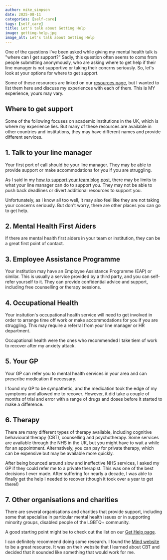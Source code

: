```yaml
---
author: mike_simpson
date: 2025-08-11
categories: [self-care]
tags: [self_care]
title: Let's talk about Getting Help
image: getting-help.jpg
image_alt: Let's talk about Getting Help
---
```


One of the questions I've been asked while giving my mental health talk is "where can I get support?"
Sadly, this question often seems to coms from people submitting anonymously, who are asking where to get
help if their line manager is not supportive or taking their concrns seriously. So, let's 
look at your options for where to get support.

Some of these resources are linked on our [resources page]({{site.baseurl}}/resources/tips), but I wanted to list them here and discuss my experiences with each of them. This is MY experience, yours may vary.

## Where to get support

Some of the following focuses on academic institutions in the UK, which is where my experience lies.
But many of these resources are available in other countries and institutions, they may have different names
and provide different services.

## 1. Talk to your line manager

Your first port of call should be your line manager. They may be able to provide support or make accommodations for 
you if you are struggling.

As I said in my [how to support your team blog post]({{site.baseurl}}/blog/supporting-your-team), 
there may be limits to what your line manager can do
to support you. They may not be able to push back deadlines or divert additional resources to support you.

Unfortunately, as I know all too well, it may also feel like they are not taking your concerns seriously.
But don't worry, there are other places you can go to get help.

## 2. Mental Health First Aiders

If there are mental health first aiders in your team or institution, they can be a great first point of contact.

## 3. Employee Assistance Programme

Your institution may have an Employee Assistance Programme (EAP) or similar.  This is usually a service provided by a third party, and you can self-refer yourself to it. They can provide confidential advice and support, including free counselling or therapy sessions.

## 4. Occupational Health

Your insitution's occupational health service will need to get involved in order to arrange time off work or make accommodations for you if you are struggling. This may require a referral from your line manager or HR department.

Occupational health were the ones who recommended I take tiem of work to recover after my anxiety attack.

## 5. Your GP

Your GP can refer you to mental health services in your area and can prescribe medication if necessary. 

I found my GP to be sympathetic, and the medication took the edge of my symptoms and allowed me to recover. However, it did take a couple of months of trial and error with a range of drugs and doses before it started to make a difference.

## 6. Therapy

There are many different types of therapy available, including cognitive behavioural therapy (CBT), counselling and psychotherapy. Some services are 
available through the NHS in the UK, but you might have to wait a while for an appointment. Alternatively, you can pay for private therapy, which can be expensive but may be available more quickly. 

After being bounced around slow and ineffective NHS services, I asked my GP if they could refer me to a private therapist. This was one of the best decisions I ever made. After suffering for nearly a decade, I was able to finally get the help I needed to recover (though it took over a year to get there!)

## 7. Other organisations and charities

There are several organisations and charities that provide support, including some that specialise in particular mental health issues or in supporting minority groups, disabled people of the LGBTQ+ community.

A good starting point might be to check out the list on our [Get Help page]({{site.baseurl}}/resources/get-help).

I can definitely recommend doing some research. I found the [Mind website](https://www.mind.org.uk/) to be a great resource. It was on their website that I learned about CBT and decided that it sounded like something that would work for me. 